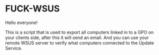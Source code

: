 # FUCK-WSUS
Hello everyone!

This is a script that is used to export all computers linked in to a GPO on your clients side, after this it will send an email. And you can use your remote WSUS server to verify what computers connected to the Update Service.
